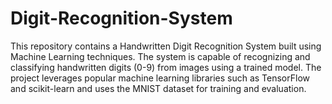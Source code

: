 # Digit-Recognition-System
This repository contains a Handwritten Digit Recognition System built using Machine Learning techniques. The system is capable of recognizing and classifying handwritten digits (0-9) from images using a trained model. The project leverages popular machine learning libraries such as TensorFlow and scikit-learn and uses the MNIST dataset for training and evaluation.
